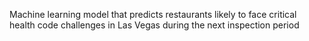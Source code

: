 Machine learning model that predicts restaurants likely to face critical health code challenges in Las Vegas during the next inspection period
